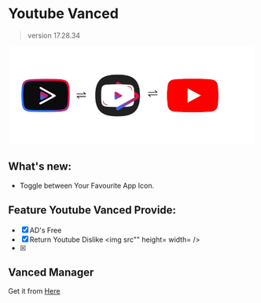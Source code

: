 # Youtube Vanced 
>version 17.28.34

<div align=center>
  <img src="icon.png" alt="Logo" height=200 width=500 />
</div>

## What's new:

- Toggle between Your Favourite App Icon.

## Feature Youtube Vanced Provide:

- [x] AD's Free 
- [x] Return Youtube Dislike <img src"" height= width= />
- [x] 


## Vanced Manager 

Get it from [Here]()
